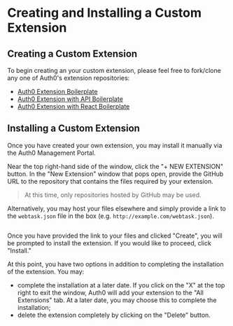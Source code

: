 # Creating and Installing a Custom Extension

## Creating a Custom Extension
To begin creating an your custom extension, please feel free to fork/clone any one of Auth0's extension repositories:

- [Auth0 Extension Boilerplate](https://github.com/auth0/auth0-extension-boilerplate)
- [Auth0 Extension with API Boilerplate](https://github.com/auth0/auth0-extension-boilerplate-with-api)
- [Auth0 Extension with React Boilerplate](https://github.com/auth0/auth0-extension-boilerplate-with-react)

## Installing a Custom Extension
Once you have created your own extension, you may install it manually via the Auth0 Management Portal.

Near the top right-hand side of the window, click the "+ NEW EXTENSION" button. In the "New Extension" window that pops open, provide the GitHub URL to the repository that contains the files required by your extension.

> At this time, only repositories hosted by GitHub may be used.

Alternatively, you may host your files elsewhere and simply provide a link to the `webtask.json` file in the box (e.g. `http://example.com/webtask.json`).

![]()

Once you have provided the link to your files and clicked "Create", you will be prompted to install the extension. If you would like to proceed, click "Install."

At this point, you have two options in addition to completing the installation of the extension. You may:

- complete the installation at a later date. If you click on the "X" at the top right to exit the window, Auth0 will add your extension to the "All Extensions" tab. At a later date, you may choose this to complete the installation;
- delete the extension completely by clicking on the "Delete" button.
